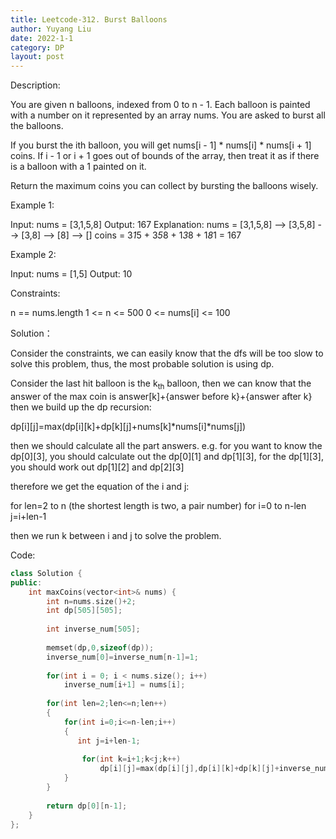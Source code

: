 ```yaml
---
title: Leetcode-312. Burst Balloons
author: Yuyang Liu
date: 2022-1-1
category: DP
layout: post
---
```


Description:

You are given n balloons, indexed from 0 to n - 1. Each balloon is painted with a number on it represented by an array nums. You are asked to burst all the balloons.

If you burst the ith balloon, you will get nums[i - 1] * nums[i] * nums[i + 1] coins. If i - 1 or i + 1 goes out of bounds of the array, then treat it as if there is a balloon with a 1 painted on it.

Return the maximum coins you can collect by bursting the balloons wisely.




Example 1:

Input: nums = [3,1,5,8]
Output: 167
Explanation:
nums = [3,1,5,8] --> [3,5,8] --> [3,8] --> [8] --> []
coins =  3*1*5    +   3*5*8   +  1*3*8  + 1*8*1 = 167




Example 2:

Input: nums = [1,5]
Output: 10




Constraints:

n == nums.length
1 <= n <= 500
0 <= nums[i] <= 100


Solution：

Consider the constraints, we can easily know that the dfs will be too slow to solve this problem, thus, the most probable solution is using dp.

Consider the last hit balloon is the k<sub>th</sub> balloon, then we can know that the answer of the max coin is answer[k]+{answer before k}+{answer after k}
then we build up the dp recursion:

dp[i][j]=max(dp[i][k]+dp[k][j]+nums[k]\*nums[i]\*nums[j])

then we should calculate all the part answers.
e.g. for you want to know the dp[0][3], you should calculate out the dp[0][1] and dp[1][3], for the dp[1][3], you should work out dp[1][2] and dp[2][3]

therefore we get the equation of the i and j:

for len=2 to n (the shortest length is two, a pair number)
for i=0 to n-len
j=i+len-1

then we run k between i and j to solve the problem.




Code: 

``` c++
class Solution {
public:
    int maxCoins(vector<int>& nums) {
        int n=nums.size()+2;
        int dp[505][505];
        
        int inverse_num[505];
        
        memset(dp,0,sizeof(dp));
        inverse_num[0]=inverse_num[n-1]=1;
      
        for(int i = 0; i < nums.size(); i++)
            inverse_num[i+1] = nums[i];
        
        for(int len=2;len<=n;len++)
        {
            for(int i=0;i<=n-len;i++)
            {
               int j=i+len-1;
                
                for(int k=i+1;k<j;k++)
                    dp[i][j]=max(dp[i][j],dp[i][k]+dp[k][j]+inverse_num[i]*inverse_num[j]*inverse_num[k]);
            }
        }
        
        return dp[0][n-1];
    }
};
```
